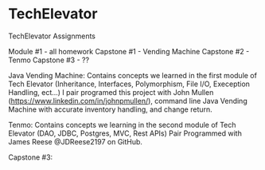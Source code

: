 # TechElevator
TechElevator Assignments

Module #1 - all homework
Capstone #1 - Vending Machine
Capstone #2 - Tenmo
Capstone #3 - ??

Java Vending Machine:
Contains concepts we learned in the first module of Tech Elevator (Inheritance, Interfaces, Polymorphism, File I/O, Exeception Handling, ect...)
I pair programed this project with John Mullen (https://www.linkedin.com/in/johnpmullen/), command line Java Vending Machine with accurate inventory handling, and change return. 

Tenmo: 
Contains concepts we learning in the second module of Tech Elevator (DAO, JDBC, Postgres, MVC, Rest APIs) Pair Programmed with James Reese @JDReese2197 on GitHub.

Capstone #3:
